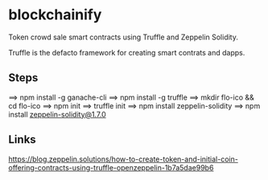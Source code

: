 # blockchainify
Token crowd sale smart contracts using Truffle and Zeppelin Solidity.

Truffle is the defacto framework for creating smart contrats and dapps.

## Steps
==> npm install -g ganache-cli
==> npm install -g truffle
==>  mkdir flo-ico && cd flo-ico
==> npm init
==> truffle init
==> npm install zeppelin-solidity
==> npm install zeppelin-solidity@1.7.0


## Links

https://blog.zeppelin.solutions/how-to-create-token-and-initial-coin-offering-contracts-using-truffle-openzeppelin-1b7a5dae99b6